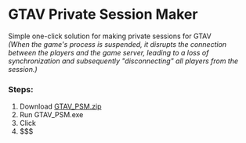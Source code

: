 # GTAV Private Session Maker
Simple one-click solution for making private sessions for GTAV \
_(When the game's process is suspended, it disrupts the 
connection between the players and the game server, leading to a loss of 
synchronization and subsequently "disconnecting" all 
players from the session.)_

### Steps:

1. Download [GTAV_PSM.zip](./GTAV_PSM.zip)
2. Run GTAV_PSM.exe
3. Click
4. $$$
